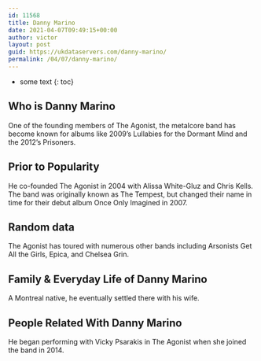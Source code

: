 ```yaml
---
id: 11568
title: Danny Marino
date: 2021-04-07T09:49:15+00:00
author: victor
layout: post
guid: https://ukdataservers.com/danny-marino/
permalink: /04/07/danny-marino/
---
```


* some text
{: toc}


## Who is Danny Marino



One of the founding members of The Agonist, the metalcore band has become known for albums like 2009&#8217;s Lullabies for the Dormant Mind and the 2012&#8217;s Prisoners. 

                
                
                
## Prior to Popularity



He co-founded The Agonist in 2004 with Alissa White-Gluz and Chris Kells. The band was originally known as The Tempest, but changed their name in time for their debut album Once Only Imagined in 2007. 

                
                
                
## Random data



The Agonist has toured with numerous other bands including Arsonists Get All the Girls, Epica, and Chelsea Grin. 

                
                
                
## Family & Everyday Life of Danny Marino



A Montreal native, he eventually settled there with his wife. 

                
                
                
## People Related With Danny Marino



He began performing with Vicky Psarakis in The Agonist when she joined the band in 2014. 

                
              
            
          
          
          